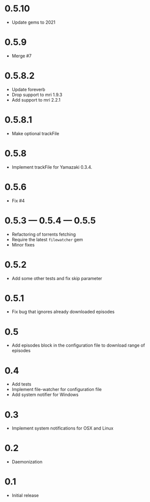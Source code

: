 # 0.5.10
- Update gems to 2021

# 0.5.9
- Merge #7

# 0.5.8.2
- Update foreverb
- Drop support to mri 1.9.3
- Add support to mri 2.2.1

# 0.5.8.1
- Make optional trackFile

# 0.5.8
- Implement trackFile for Yamazaki 0.3.4.

# 0.5.6
- Fix #4

# 0.5.3 — 0.5.4 — 0.5.5
- Refactoring of torrents fetching
- Require the latest `filewatcher` gem
- Minor fixes

# 0.5.2
- Add some other tests and fix skip parameter

# 0.5.1
- Fix bug that ignores already downloaded episodes

# 0.5
- Add episodes block in the configuration file to download range of episodes

# 0.4
- Add tests
- Implement file-watcher for configuration file
- Add system notifier for Windows

# 0.3
- Implement system notifications for OSX and Linux

# 0.2
- Daemonization

# 0.1
- Initial release
